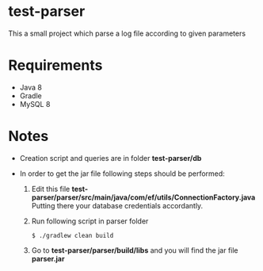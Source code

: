 # test-parser
This a small project which parse a log file according to given parameters

# Requirements
- Java 8
- Gradle
- MySQL 8

# Notes
- Creation script and queries are in folder **test-parser/db**

- In order to get the jar file following steps should be performed:
	
	1. 	Edit this file **test-parser/parser/src/main/java/com/ef/utils/ConnectionFactory.java** <br/>
		Putting there your database credentials accordantly.
	
	2.	Run following script in parser folder
		```
		$ ./gradlew clean build
		```
	3. Go to **test-parser/parser/build/libs** and you will find the jar file **parser.jar**
